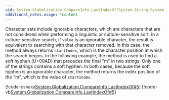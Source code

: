 ```yaml
---
uid: System.Globalization.CompareInfo.LastIndexOf(System.String,System.Char,System.Int32)
additional_notes.usage: *content
---
```


<p>Character sets include ignorable characters, which are characters that are not considered when performing a linguistic or culture-sensitive sort. In a culture-sensitive search, if <code>value</code> is an ignorable character, the result is equivalent to searching with that character removed. In this case, the <xref href="System.Globalization.CompareInfo.LastIndexOf(System.String,System.Char,System.Int32)"></xref> method always returns <code>startIndex</code>, which is the character position at which the search begins. In the following example, the <xref href="System.Globalization.CompareInfo.LastIndexOf(System.String,System.Char,System.Int32)"></xref> method is used to find a soft hyphen (U+00AD) that precedes the final "m" in two strings. Only one of the strings contains a soft hyphen. In both cases, because the soft hyphen is an ignorable character, the method returns the index position of the "m", which is the value of <code>startIndex</code>.  
  
 [!code-csharp[System.Globalization.CompareInfo.LastIndexOf#5](~/samples/snippets/csharp/VS_Snippets_CLR_System/system.globalization.compareinfo.lastindexof/cs/lastignorable4.cs#5)]
 [!code-vb[System.Globalization.CompareInfo.LastIndexOf#5](~/samples/snippets/visualbasic/VS_Snippets_CLR_System/system.globalization.compareinfo.lastindexof/vb/lastignorable4.vb#5)]</p>


